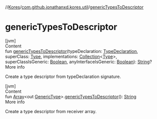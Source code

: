 //[Kores](../index.md)/[com.github.jonathanxd.kores.util](index.md)/[genericTypesToDescriptor](generic-types-to-descriptor.md)



# genericTypesToDescriptor  
[jvm]  
Content  
fun [genericTypesToDescriptor](generic-types-to-descriptor.md)(typeDeclaration: [TypeDeclaration](../com.github.jonathanxd.kores.base/-type-declaration/index.md), superClass: [Type](https://docs.oracle.com/javase/8/docs/api/java/lang/reflect/Type.html), implementations: [Collection](https://kotlinlang.org/api/latest/jvm/stdlib/kotlin.collections/-collection/index.html)<[Type](https://docs.oracle.com/javase/8/docs/api/java/lang/reflect/Type.html)>, superClassIsGeneric: [Boolean](https://kotlinlang.org/api/latest/jvm/stdlib/kotlin/-boolean/index.html), anyInterfaceIsGeneric: [Boolean](https://kotlinlang.org/api/latest/jvm/stdlib/kotlin/-boolean/index.html)): [String](https://kotlinlang.org/api/latest/jvm/stdlib/kotlin/-string/index.html)?  
More info  


Create a type descriptor from typeDeclaration signature.

  


[jvm]  
Content  
fun [Array](https://kotlinlang.org/api/latest/jvm/stdlib/kotlin/-array/index.html)<out [GenericType](../com.github.jonathanxd.kores.type/-generic-type/index.md)>.[genericTypesToDescriptor](generic-types-to-descriptor.md)(): [String](https://kotlinlang.org/api/latest/jvm/stdlib/kotlin/-string/index.html)  
More info  


Create a type descriptor from receiver array.

  



